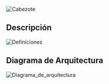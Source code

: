 ![Cabezote](Cabezote.png)

## Descripción
![Definiciones](definiciones.png)

## Diagrama de Arquitectura
![Diagrama_de_arquitectura](DiagramadeArq.png)
